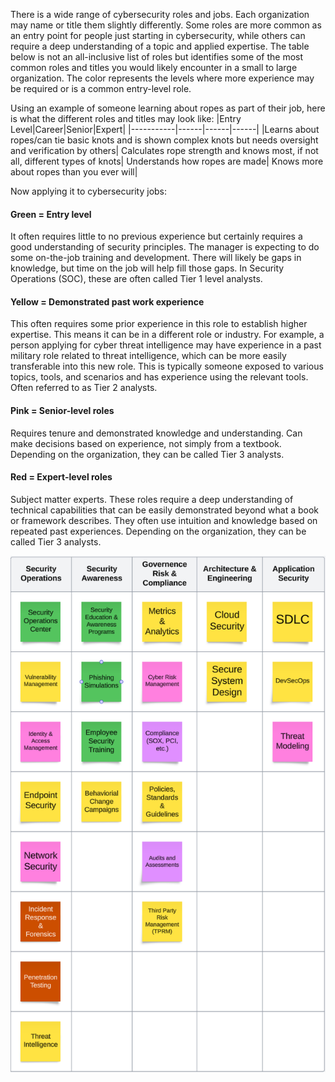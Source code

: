 There is a wide range of cybersecurity roles and jobs. Each organization may name or title them slightly differently. Some roles are more common as an entry point for people just starting in cybersecurity, while others can require a deep understanding of a topic and applied expertise. The table below is not an all-inclusive list of roles but identifies some of the most common roles and titles you would likely encounter in a small to large organization. The color represents the levels where more experience may be required or is a common entry-level role.

Using an example of someone learning about ropes as part of their job, here is what the different roles and titles may look like:
|Entry Level|Career|Senior|Expert|
|-----------|------|------|------|
|Learns about ropes/can tie basic knots and is shown complex knots but needs oversight and verification by others| Calculates rope strength and knows most, if not all, different types of knots| Understands how ropes are made| Knows more about ropes than you ever will|  

Now applying it to cybersecurity jobs:

#### Green = Entry level   
It often requires little to no previous experience but certainly requires a good understanding of security principles.  The manager is expecting to do some on-the-job training and development.  There will likely be gaps in knowledge, but time on the job will help fill those gaps. In Security Operations (SOC), these are often called Tier 1 level analysts.     

#### Yellow = Demonstrated past work experience   
This often requires some prior experience in this role to establish higher expertise. This means it can be in a different role or industry. For example, a person applying for cyber threat intelligence may have experience in a past military role related to threat intelligence, which can be more easily transferable into this new role.   This is typically someone exposed to various topics, tools, and scenarios and has experience using the relevant tools. Often referred to as Tier 2 analysts.

#### Pink = Senior-level roles    
Requires tenure and demonstrated knowledge and understanding. Can make decisions based on experience, not simply from a textbook. Depending on the organization, they can be called Tier 3 analysts.    

#### Red = Expert-level roles    
Subject matter experts. These roles require a deep understanding of technical capabilities that can be easily demonstrated beyond what a book or framework describes. They often use intuition and knowledge based on repeated past experiences.  Depending on the organization, they can be called Tier 3 analysts. 

![Screenshot of cybersecurity roles](https://github.com/lancemueller/CybersecurityCareer/blob/main/Cyber%20Roles.png)
